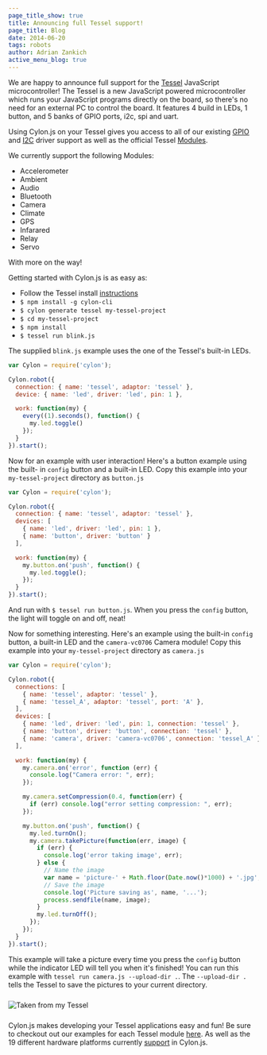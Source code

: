 ```yaml
---
page_title_show: true
title: Announcing full Tessel support!
page_title: Blog
date: 2014-06-20
tags: robots
author: Adrian Zankich
active_menu_blog: true
---
```


We are happy to announce full support for the [Tessel](https://tessel.io/) JavaScript microcontroller! The Tessel is a new JavaScript powered microcontroller which runs your JavaScript programs directly on the board, so there's no need for an external PC to control the board. It features 4 build in LEDs, 1 button, and 5 banks of GPIO ports, i2c, spi and uart. 

Using Cylon.js on your Tessel gives you access to all of our existing [GPIO](https://github.com/hybridgroup/cylon-gpio) and [I2C](https://github.com/hybridgroup/cylon-i2c) driver support as well as the official Tessel [Modules](https://tessel.io/modules).

We currently support the following Modules:  
- Accelerometer
- Ambient
- Audio
- Bluetooth
- Camera
- Climate
- GPS
- Infarared
- Relay
- Servo

With more on the way!

Getting started with Cylon.js is as easy as:
- Follow the Tessel install [instructions](http://start.tessel.io/install)  
- `$ npm install -g cylon-cli`  
- `$ cylon generate tessel my-tessel-project`  
- `$ cd my-tessel-project`  
- `$ npm install`  
- `$ tessel run blink.js`  

The supplied `blink.js` example uses the one of the Tessel's built-in LEDs.

```javascript  
var Cylon = require('cylon');  

Cylon.robot({
  connection: { name: 'tessel', adaptor: 'tessel' },
  device: { name: 'led', driver: 'led', pin: 1 },

  work: function(my) {
    every((1).seconds(), function() { 
      my.led.toggle() 
    });
  }
}).start();
```

Now for an example with user interaction! Here's a button example using the built- in `config` button and a built-in LED. Copy this example into your `my-tessel-project` directory as `button.js`

```javascript
var Cylon = require('cylon');

Cylon.robot({
  connection: { name: 'tessel', adaptor: 'tessel' },
  devices: [
    { name: 'led', driver: 'led', pin: 1 },
    { name: 'button', driver: 'button' }
  ],

  work: function(my) {
    my.button.on('push', function() {
      my.led.toggle();
    });
  }
}).start();
```

And run with `$ tessel run button.js`. When you press the `config` button, the light will toggle on and off, neat!


Now for something interesting. Here's an example using the built-in `config` button, a built-in LED and the `camera-vc0706` Camera module! Copy this example into your `my-tessel-project` directory as `camera.js`

```javascript
var Cylon = require('cylon');

Cylon.robot({
  connections: [
    { name: 'tessel', adaptor: 'tessel' },
    { name: 'tessel_A', adaptor: 'tessel', port: 'A' },
  ],
  devices: [
    { name: 'led', driver: 'led', pin: 1, connection: 'tessel' },
    { name: 'button', driver: 'button', connection: 'tessel' },
    { name: 'camera', driver: 'camera-vc0706', connection: 'tessel_A' },
  ],

  work: function(my) {
    my.camera.on('error', function (err) {
      console.log("Camera error: ", err);
    });

    my.camera.setCompression(0.4, function(err) {
      if (err) console.log("error setting compression: ", err);
    });

    my.button.on('push', function() {
      my.led.turnOn();
      my.camera.takePicture(function(err, image) {
        if (err) {
          console.log('error taking image', err);
        } else {
          // Name the image
          var name = 'picture-' + Math.floor(Date.now()*1000) + '.jpg';
          // Save the image
          console.log('Picture saving as', name, '...');
          process.sendfile(name, image);
        }
        my.led.turnOff();
      });
    });
  }
}).start();
```
This example will take a picture every time you press the `config` button while the indicator LED will tell you when it's finished! You can run this example with `tessel run camera.js --upload-dir .`. The `--upload-dir .` tells the Tessel to save the pictures to your current directory.

<img src="/images/blog/picture-1.4032894052856e_15.png" alt="Taken from my Tessel" style="margin: 10px 0;"/>

Cylon.js makes developing your Tessel applications easy and fun! Be sure to checkout out our examples for each Tessel module [here](https://github.com/hybridgroup/cylon-tessel/tree/master/examples). As well as the 19 different hardware platforms currently [support](http://cylonjs.com/documentation/platforms/) in Cylon.js.